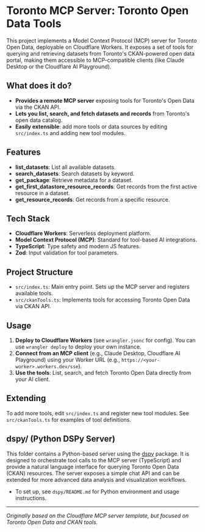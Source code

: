 # Toronto MCP Server: Toronto Open Data Tools

This project implements a Model Context Protocol (MCP) server for Toronto Open Data, deployable on Cloudflare Workers. It exposes a set of tools for querying and retrieving datasets from Toronto's CKAN-powered open data portal, making them accessible to MCP-compatible clients (like Claude Desktop or the Cloudflare AI Playground).

## What does it do?

- **Provides a remote MCP server** exposing tools for Toronto's Open Data via the CKAN API.
- **Lets you list, search, and fetch datasets and records** from Toronto's open data catalog.
- **Easily extensible**: add more tools or data sources by editing `src/index.ts` and adding new tool modules.

## Features

- **list_datasets**: List all available datasets.
- **search_datasets**: Search datasets by keyword.
- **get_package**: Retrieve metadata for a dataset.
- **get_first_datastore_resource_records**: Get records from the first active resource in a dataset.
- **get_resource_records**: Get records from a specific resource.

## Tech Stack

- **Cloudflare Workers**: Serverless deployment platform.
- **Model Context Protocol (MCP)**: Standard for tool-based AI integrations.
- **TypeScript**: Type safety and modern JS features.
- **Zod**: Input validation for tool parameters.

## Project Structure

- `src/index.ts`: Main entry point. Sets up the MCP server and registers available tools.
- `src/ckanTools.ts`: Implements tools for accessing Toronto Open Data via CKAN API.

## Usage

1. **Deploy to Cloudflare Workers** (see `wrangler.jsonc` for config). You can use `wrangler deploy` to deploy your own instance.
2. **Connect from an MCP client** (e.g., Claude Desktop, Cloudflare AI Playground) using your Worker URL (e.g., `https://<your-worker>.workers.dev/sse`).
3. **Use the tools**: List, search, and fetch Toronto Open Data directly from your AI client.

## Extending

To add more tools, edit `src/index.ts` and register new tool modules. See `src/ckanTools.ts` for examples of tool definitions.

## dspy/ (Python DSPy Server)

This folder contains a Python-based server using the [dspy](https://github.com/stanfordnlp/dspy) package. It is designed to orchestrate tool calls to the MCP server (TypeScript) and provide a natural language interface for querying Toronto Open Data (CKAN) resources. The server exposes a simple chat API and can be extended for more advanced data analysis and visualization workflows.

- To set up, see `dspy/README.md` for Python environment and usage instructions.

---

_Originally based on the Cloudflare MCP server template, but focused on Toronto Open Data and CKAN tools._
